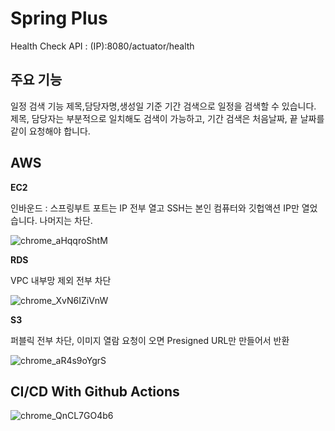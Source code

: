 # Spring Plus

Health Check API : (IP):8080/actuator/health

## 주요 기능
일정 검색 기능
제목,담당자명,생성일 기준 기간 검색으로 일정을 검색할 수 있습니다. 제목, 담당자는 부분적으로 일치해도 검색이 가능하고, 기간 검색은 처음날짜, 끝 날짜를 같이 요청해야 합니다.

## AWS

**EC2**

인바운드 : 스프링부트 포트는 IP 전부 열고 SSH는 본인 컴퓨터와 깃헙액션 IP만 열었습니다. 나머지는 차단. 

![chrome_aHqqroShtM](https://github.com/user-attachments/assets/b1496e32-b9f2-4513-8889-92c4b76f802c)

**RDS**

VPC 내부망 제외 전부 차단

![chrome_XvN6IZiVnW](https://github.com/user-attachments/assets/3af95cbb-ab08-4127-9a43-58a68a202268)

**S3**

퍼블릭 전부 차단, 이미지 열람 요청이 오면  Presigned URL만 만들어서 반환

![chrome_aR4s9oYgrS](https://github.com/user-attachments/assets/14d6ced7-6bce-4bf7-bc9d-af152ae1a28f)

## CI/CD With Github Actions

![chrome_QnCL7GO4b6](https://github.com/user-attachments/assets/45d4a46a-ec8b-4f0a-ac53-cd2bfea0db5d)
